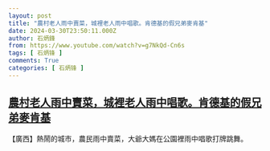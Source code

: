 ```yaml
---
layout: post
title: "農村老人雨中賣菜，城裡老人雨中唱歌。肯德基的假兄弟麥肯基"
date: 2024-03-30T23:50:11.000Z
author: 石炳鋒
from: https://www.youtube.com/watch?v=g7NkQd-Cn6s
tags: [ 石炳锋 ]
comments: True
categories: [ 石炳锋 ]
---
```

<!--1711842611000-->
[農村老人雨中賣菜，城裡老人雨中唱歌。肯德基的假兄弟麥肯基](https://www.youtube.com/watch?v=g7NkQd-Cn6s)
------

<div>
【廣西】熱鬧的城市，農民雨中賣菜，大爺大媽在公園裡雨中唱歌打牌跳舞。
</div>

